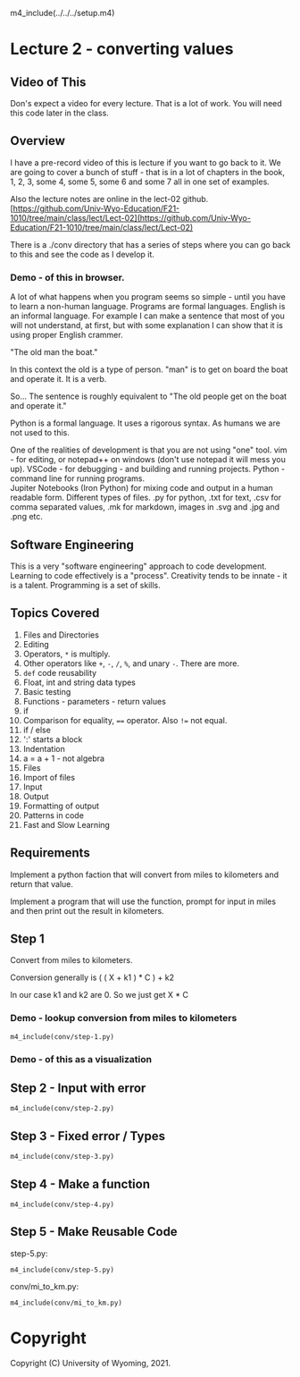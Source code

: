 
m4_include(../../../setup.m4)

# Lecture 2 - converting values

## Video of This 

Don's expect a video for every lecture.  That is a lot of work.
You will need this code later in the class.


## Overview

I have a pre-record video of this is lecture if you want to go back
to it.  We are going to cover a bunch of stuff - that is in
a lot of chapters in the book, 1, 2, 3, some 4, some 5, some 6 and
some 7 all in one set of examples.

Also the lecture notes are online in the lect-02 github.
[https://github.com/Univ-Wyo-Education/F21-1010/tree/main/class/lect/Lect-02](https://github.com/Univ-Wyo-Education/F21-1010/tree/main/class/lect/Lect-02)

There is a ./conv directory that has a series of steps where you can 
go back to this and see the code as I develop it.

### Demo - of this in browser.

A lot of what happens when you program seems so simple - until you
have to learn a non-human language.  Programs are formal languages.
English is an informal language.   For example I can make a sentence
that most of you will not understand, at first, but with some explanation
I can show that it is using proper English crammer.

"The old man the boat."

In this context the old is a type of person.  "man" is to get on board
the boat and operate it.  It is a verb.

So... The sentence is roughly equivalent to "The old people get on the
boat and operate it."

Python is a formal language.  It uses a rigorous syntax.   As humans
we are not used to this.  

One of the realities of development is that you are not using "one" tool.
vim - for editing, or notepad++ on windows (don't use notepad it will mess you up).
VSCode - for debugging - and building and running projects.
Python - command line for running programs.  
Jupiter Notebooks (Iron Python) for mixing code and output in a human readable form. 
Different types of files.  .py for python, .txt for text, .csv for comma separated
values, .mk for markdown, images in .svg and .jpg and .png etc.  

## Software Engineering

This is a very "software engineering" approach to code development.
Learning to code effectively is a "process".   Creativity tends to be
innate - it is a talent.   Programming is a set of skills.

## Topics Covered

1. Files and Directories
2. Editing
3. Operators, `*` is multiply.
4. Other operators like `+`, `-`, `/`, `%`, and unary `-`.  There are more.
5. `def` code reusability
6. Float, int and string data types
7. Basic testing
8. Functions - parameters - return values
9. if
10. Comparison for equality, `==` operator.  Also `!=` not equal.
11. if / else
12. ':' starts a block
13. Indentation
14. a = a + 1 - not algebra
15. Files
16. Import of files
17. Input
18. Output
19. Formatting of output
20. Patterns in code
21. Fast and Slow Learning


## Requirements

Implement a python faction that will convert from miles to 
kilometers and return that value.

Implement a program that will use the function, prompt for
input in miles and then print out the result in kilometers.

## Step 1

Convert from miles to kilometers.

Conversion generally is ( ( X + k1 ) * C ) + k2

In our case k1 and k2 are 0.  So we just get X * C

### Demo - lookup conversion from miles to kilometers

```
m4_include(conv/step-1.py)
```

### Demo - of this as a visualization



## Step 2 - Input with error

```
m4_include(conv/step-2.py)
```

## Step 3 - Fixed error / Types

```
m4_include(conv/step-3.py)
```

## Step 4 - Make a function

```
m4_include(conv/step-4.py)
```

## Step 5 - Make Reusable Code

step-5.py:

```
m4_include(conv/step-5.py)
```

conv/mi_to_km.py:

```
m4_include(conv/mi_to_km.py)
```


# Copyright

Copyright (C) University of Wyoming, 2021.


